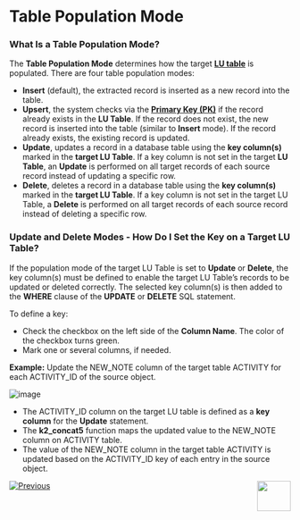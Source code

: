 # Table Population Mode

### What Is a Table Population Mode?

The **Table Population Mode** determines how the target [**LU table**](https://github.com/k2view-academy/K2View-Academy/blob/master/articles/06_LU_tables/01_LU_tables_overview.md) is populated. 
There are four table population modes: 
*	**Insert** (default), the extracted record is inserted as a new record into the table.
*	**Upsert**, the system checks via the [**Primary Key (PK)**](https://github.com/k2view-academy/K2View-Academy/blob/master/articles/06_LU_tables/03_table_indexes.md) if the record already exists in the **LU Table**. If the record does not exist, the new record is inserted into the table (similar to **Insert** mode). If the record already exists, the existing record is updated.
*	**Update**, updates a record in a database table using the **key column(s)** marked in the **target LU Table**. If a key column is not set in the target **LU Table**, an **Update** is performed on all target records of each source record instead of updating a specific row.
*	**Delete**, deletes a record in a database table using the **key column(s)** marked in the **target LU Table**. If a key column is not set in the target LU Table, a **Delete** is performed on all target records of each source record instead of deleting a specific row.

### Update and Delete Modes - How Do I Set the Key on a Target LU Table? 

If the population mode of the target LU Table is set to **Update** or **Delete**, the key column(s) must be defined to enable the target LU Table’s records to be updated or deleted correctly. The selected key column(s) is then added to the **WHERE** clause of the **UPDATE** or **DELETE** SQL statement. 

To define a key:
*	Check the checkbox on the left side of the **Column Name**. The color of the checkbox turns green.  
*	Mark one or several columns, if needed.

**Example:**
Update the NEW_NOTE column of the target table ACTIVITY for each ACTIVITY_ID of the source object.

![image](https://github.com/k2view-academy/K2View-Academy/blob/master/articles/07_table_population/images/07_05_01_screen.png)

*	The ACTIVITY_ID column on the target LU table is defined as a **key column** for the **Update** statement.
*	The **k2_concat5** function maps the updated value to the NEW_NOTE column on ACTIVITY table. 
*	The value of the NEW_NOTE column in the target table ACTIVITY is updated based on the ACTIVITY_ID key of each entry in the source object.

[![Previous](https://github.com/k2view-academy/K2View-Academy/blob/master/articles/images/Previous.png)](https://github.com/k2view-academy/K2View-Academy/blob/master/articles/07_table_population/04_table_population_properties_tab.md)[<img align="right" width="60" height="54" src="https://github.com/k2view-academy/K2View-Academy/blob/master/articles/images/Next.png">](https://github.com/k2view-academy/K2View-Academy/blob/master/articles/07_table_population/06_table_population_transformation_rules.md)
